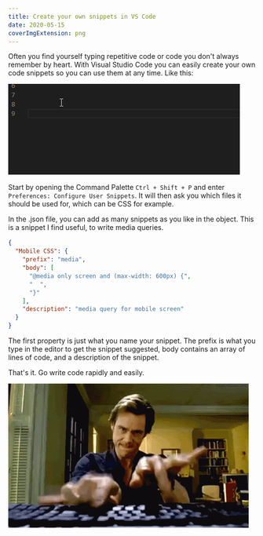 ```yaml
---
title: Create your own snippets in VS Code
date: 2020-05-15
coverImgExtension: png
---
```


Often you find yourself typing repetitive code or code you don't always remember by heart. With Visual Studio Code you can easily create your own code snippets so you can use them at any time. Like this:

![media query snippet](./assets/vs-code-user-snippets/1.gif)

Start by opening the Command Palette `Ctrl + Shift + P` and enter `Preferences: Configure User Snippets`. It will then ask you which files it should be used for, which can be CSS for example.

In the .json file, you can add as many snippets as you like in the object. This is a snippet I find useful, to write media queries.

```json
{
  "Mobile CSS": {
    "prefix": "media",
    "body": [
      "@media only screen and (max-width: 600px) {", 
      "  ",
      "}"
    ],
    "description": "media query for mobile screen"
  }
}
```

The first property is just what you name your snippet. The prefix is what you type in the editor to get the snippet suggested, body contains an array of lines of code, and a description of the snippet.

That's it. Go write code rapidly and easily.

![Fast typer GIF](./assets/vs-code-user-snippets/2.gif)